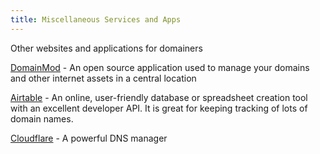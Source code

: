 ```yaml
---
title: Miscellaneous Services and Apps
---
```

Other websites and applications for domainers
<!-- end -->
[DomainMod](https://domainmod.org/?ref=domaincord.com) - An open source application used to manage your domains and other internet assets in a central location

[Airtable](https://airtable.com/?ref=domaincord.com) - An online, user-friendly database or spreadsheet creation tool with an excellent developer API. It is great for keeping tracking of lots of domain names.

[Cloudflare](https://cloudflare.com/?ref=domaincord.com) - A powerful DNS manager